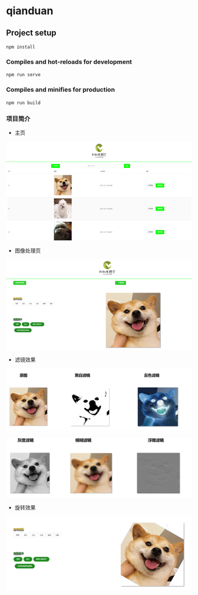 # qianduan

## Project setup
```
npm install
```

### Compiles and hot-reloads for development
```
npm run serve
```

### Compiles and minifies for production
```
npm run build
```

### 项目简介

+ 主页

![image-20220403115343471](README.assets/image-20220403115343471.png)

+ 图像处理页

![image-20220403115407889](README.assets/image-20220403115407889.png)

+ 滤镜效果

![image-20220403115445796](README.assets/image-20220403115445796.png)

![image-20220403115453853](README.assets/image-20220403115453853.png)

+ 旋转效果

![image-20220403115516802](README.assets/image-20220403115516802.png)
